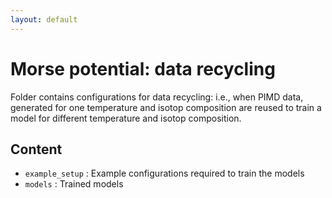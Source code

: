 ```yaml
---
layout: default
---
```


# Morse potential: data recycling

 Folder contains configurations for data recycling: i.e., when PIMD data, generated for one temperature and isotop composition are reused to train a model for different temperature and isotop composition. 

 ## Content

 - `example_setup` : Example configurations required to train  the models
 - `models` : Trained models
